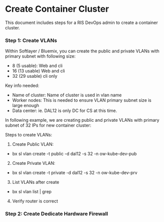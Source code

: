 # Create Container Cluster
This document includes steps for a RIS DevOps admin to create a container cluster.


### Step 1: Create VLANs
Within Softlayer / Bluemix, you can create the public and private VLANs with primary subnet with following size:
* 8 (5 usable):  Web and cli
* 16 (13 usable) Web and cli
* 32 (29 usable) cli only

Key info needed:
* Name of cluster:  Name of cluster is used in vlan name
* Worker nodes: This is needed to ensure VLAN primary subnet size is large enough 
* Data center:  ie. DAL12 is only DC for CS at this time.

In following example, we are creating public and private VLANs with primary subnet of 32 IPs
for new container cluster:

Steps to create VLANs:
1. Create Public VLAN:
* bx sl vlan create -t public -d dal12 -s 32 -n ow-kube-dev-pub
2. Create Private VLAN:
* bx sl vlan create -t private -d dal12 -s 32 -n ow-kube-dev-prv
3. List VLANs after create
* bx sl vlan list | grep <name>
4. Verify router is correct


### Step 2: Create Dedicate Hardware Firewall


